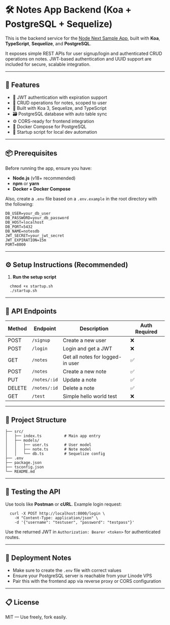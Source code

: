 
# 🛠️ Notes App Backend (Koa + PostgreSQL + Sequelize)

This is the backend service for the [Node Next Sample App](https://github.com/your-username/node-next-sample), built with **Koa**, **TypeScript**, **Sequelize**, and **PostgreSQL**.

It exposes simple REST APIs for user signup/login and authenticated CRUD operations on notes.
JWT-based authentication and UUID support are included for secure, scalable integration.

---

## 🚀 Features

- 🔐 JWT authentication with expiration support
- 🧾 CRUD operations for notes, scoped to user
- 🧰 Built with Koa 3, Sequelize, and TypeScript
- 🗃️ PostgreSQL database with auto table sync
- ⚙️ CORS-ready for frontend integration
- 🐳 Docker Compose for PostgreSQL
- 🧪 Startup script for local dev automation

---

## 📦 Prerequisites

Before running the app, ensure you have:

- **Node.js** (v18+ recommended)
- **npm** or **yarn**
- **Docker + Docker Compose**

Also, create a `.env` file based on a `.env.example` in the root directory with the following:

```env
DB_USER=your_db_user
DB_PASSWORD=your_db_password
DB_HOST=localhost
DB_PORT=5432
DB_NAME=notesdb
JWT_SECRET=your_jwt_secret
JWT_EXPIRATION=15m
PORT=8000
```

---

## ⚙️ Setup Instructions (Recommended)

1. **Run the setup script**

  ```
    chmod +x startup.sh
    ./startup.sh
  ```

---

## 📡 API Endpoints

| Method | Endpoint     | Description                      | Auth Required |
| ------ | ------------ | -------------------------------- | ------------- |
| POST   | `/signup`    | Create a new user                | ❌             |
| POST   | `/login`     | Login and get a JWT              | ❌             |
| GET    | `/notes`     | Get all notes for logged-in user | ✅             |
| POST   | `/notes`     | Create a new note                | ✅             |
| PUT    | `/notes/:id` | Update a note                    | ✅             |
| DELETE | `/notes/:id` | Delete a note                    | ✅             |
| GET    | `/test`      | Simple hello world test          | ❌             |

---

## 🔧 Project Structure

```
├── src/
│   ├── index.ts          # Main app entry
│   ├── models/
│   │   ├── user.ts       # User model
│   │   ├── note.ts       # Note model
│   │   └── db.ts         # Sequelize config
├── .env
├── package.json
├── tsconfig.json
└── README.md
```

---

## 🧪 Testing the API

Use tools like **Postman** or **cURL**.
Example login request:

```
  curl -X POST http://localhost:8000/login \
    -H "Content-Type: application/json" \
    -d '{"username": "testuser", "password": "testpass"}'
```

Use the returned JWT in `Authorization: Bearer <token>` for authenticated routes.

---

## 🧱 Deployment Notes

* Make sure to create the `.env` file with correct values
* Ensure your PostgreSQL server is reachable from your Linode VPS
* Pair this with the frontend app via reverse proxy or CORS configuration

---

## 📋 License

MIT — Use freely, fork easily.
